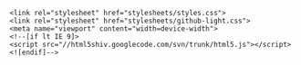 <!doctype html>
<html>
  <head>
    <meta charset="utf-8">
    <meta http-equiv="X-UA-Compatible" content="chrome=1">
    <title>>{{ page.title }}</title>

    <link rel="stylesheet" href="stylesheets/styles.css">
    <link rel="stylesheet" href="stylesheets/github-light.css">
    <meta name="viewport" content="width=device-width">
    <!--[if lt IE 9]>
    <script src="//html5shiv.googlecode.com/svn/trunk/html5.js"></script>
    <![endif]-->
  </head>

